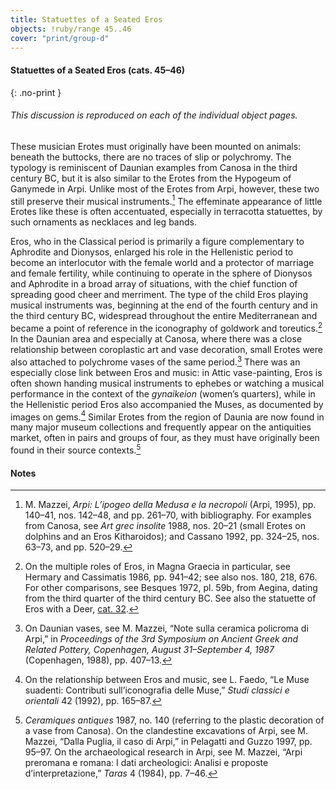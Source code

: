 ```yaml
---
title: Statuettes of a Seated Eros
objects: !ruby/range 45..46
cover: "print/group-d"
---
```

#### Statuettes of a Seated Eros (cats. 45–46)
{: .no-print }

<h6 class="discussion-note">This discussion is reproduced on each of the individual object pages.</h6>

These musician Erotes must originally have been mounted on animals: beneath the buttocks, there are no traces of slip or polychromy. The typology is reminiscent of Daunian examples from Canosa in the third century <span class="smcaps">BC</span>, but it is also similar to the Erotes from the Hypogeum of Ganymede in Arpi. Unlike most of the Erotes from Arpi, however, these two still preserve their musical instruments.[^1] The effeminate appearance of little Erotes like these is often accentuated, especially in terracotta statuettes, by such ornaments as necklaces and leg bands.

Eros, who in the Classical period is primarily a figure complementary to Aphrodite and Dionysos, enlarged his role in the Hellenistic period to become an interlocutor with the female world and a protector of marriage and female fertility, while continuing to operate in the sphere of Dionysos and Aphrodite in a broad array of situations, with the chief function of spreading good cheer and merriment. The type of the child Eros playing musical instruments was, beginning at the end of the fourth century and in the third century <span class="smcaps">BC</span>, widespread throughout the entire Mediterranean and became a point of reference in the iconography of goldwork and toreutics.[^2] In the Daunian area and especially at Canosa, where there was a close relationship between coroplastic art and vase decoration, small Erotes were also attached to polychrome vases of the same period.[^3] There was an especially close link between Eros and music: in Attic vase-painting, Eros is often shown handing musical instruments to ephebes or watching a musical performance in the context of the *gynaikeion* (women’s quarters), while in the Hellenistic period Eros also accompanied the Muses, as documented by images on gems.[^4] Similar Erotes from the region of Daunia are now found in many major museum collections and frequently appear on the antiquities market, often in pairs and groups of four, as they must have originally been found in their source contexts.[^5]

#### Notes

[^1]: M. Mazzei, *Arpi: L’ipogeo della Medusa e la necropoli* (Arpi, 1995), pp. 140–41, nos. 142–48, and pp. 261–70, with bibliography. For examples from Canosa, see <span class="smcaps">*Art grec insolite* 1988</span>, nos. 20–21 (small Erotes on dolphins and an Eros Kitharoidos); and <span class="smcaps">Cassano 1992</span>, pp. 324–25, nos. 63–73, and pp. 520–29.

[^2]: On the multiple roles of Eros, in Magna Graecia in particular, see <span class="smcaps">Hermary and Cassimatis 1986</span>, pp. 941–42; see also nos. 180, 218, 676. For other comparisons, see <span class="smcaps">Besques 1972</span>, pl. 59b, from Aegina, dating from the third quarter of the third century <span class="smcaps">BC.</span> See also the statuette of Eros with a Deer, [cat. 32](../32/).

[^3]: On Daunian vases, see M. Mazzei, “Note sulla ceramica policroma di Arpi,” in *Proceedings of the 3rd Symposium on Ancient Greek and Related Pottery, Copenhagen, August 31–September 4, 1987* (Copenhagen, 1988), pp. 407–13.

[^4]: On the relationship between Eros and music, see L. Faedo, “Le Muse suadenti: Contributi sull’iconografia delle Muse,” *Studi classici e orientali* 42 (1992), pp. 165–87.

[^5]: <span class="smcaps">*Ceramiques antiques* 1987,</span> no. 140 (referring to the plastic decoration of a vase from Canosa). On the clandestine excavations of Arpi, see M. Mazzei, “Dalla Puglia, il caso di Arpi,” in <span class="smcaps">Pelagatti and Guzzo 1997</span>, pp. 95–97. On the archaeological research in Arpi, see M. Mazzei, “Arpi preromana e romana: I dati archeologici: Analisi e proposte d’interpretazione,” *Taras* 4 (1984), pp. 7–46.
